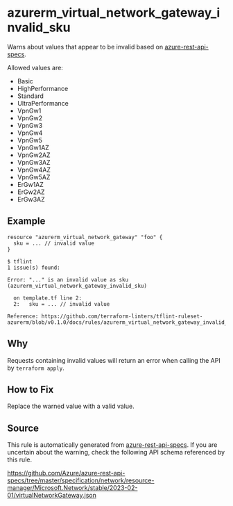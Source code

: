 <!--- This file generated by `tools/apispec-rule-gen/main.go`. DO NOT EDIT --->

# azurerm_virtual_network_gateway_invalid_sku

Warns about values that appear to be invalid based on [azure-rest-api-specs](https://github.com/Azure/azure-rest-api-specs).

Allowed values are:
- Basic
- HighPerformance
- Standard
- UltraPerformance
- VpnGw1
- VpnGw2
- VpnGw3
- VpnGw4
- VpnGw5
- VpnGw1AZ
- VpnGw2AZ
- VpnGw3AZ
- VpnGw4AZ
- VpnGw5AZ
- ErGw1AZ
- ErGw2AZ
- ErGw3AZ

## Example

```hcl
resource "azurerm_virtual_network_gateway" "foo" {
  sku = ... // invalid value
}
```

```
$ tflint
1 issue(s) found:

Error: "..." is an invalid value as sku (azurerm_virtual_network_gateway_invalid_sku)

  on template.tf line 2:
  2:   sku = ... // invalid value

Reference: https://github.com/terraform-linters/tflint-ruleset-azurerm/blob/v0.1.0/docs/rules/azurerm_virtual_network_gateway_invalid_sku.md

```

## Why

Requests containing invalid values will return an error when calling the API by `terraform apply`.

## How to Fix

Replace the warned value with a valid value.

## Source

This rule is automatically generated from [azure-rest-api-specs](https://github.com/Azure/azure-rest-api-specs). If you are uncertain about the warning, check the following API schema referenced by this rule.

https://github.com/Azure/azure-rest-api-specs/tree/master/specification/network/resource-manager/Microsoft.Network/stable/2023-02-01/virtualNetworkGateway.json
